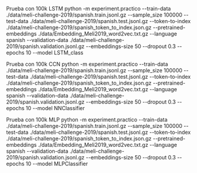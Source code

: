Prueba con 100k LSTM
python -m experiment.practico --train-data ./data/meli-challenge-2019/spanish.train.jsonl.gz --sample_size 100000 --test-data ./data/meli-challenge-2019/spanish.test.jsonl.gz --token-to-index ./data/meli-challenge-2019/spanish_token_to_index.json.gz --pretrained-embeddings ./data/Embedding_Meli2019_word2vec.txt.gz --language spanish --validation-data ./data/meli-challenge-2019/spanish.validation.jsonl.gz --embeddings-size 50 --dropout 0.3 --epochs 10 --model LSTM_class

Prueba con 100k CCN
python -m experiment.practico --train-data ./data/meli-challenge-2019/spanish.train.jsonl.gz --sample_size 100000 --test-data ./data/meli-challenge-2019/spanish.test.jsonl.gz --token-to-index ./data/meli-challenge-2019/spanish_token_to_index.json.gz --pretrained-embeddings ./data/Embedding_Meli2019_word2vec.txt.gz --language spanish --validation-data ./data/meli-challenge-2019/spanish.validation.jsonl.gz --embeddings-size 50 --dropout 0.3 --epochs 10 --model NNClassifier

Prueba con 100k MLP
python -m experiment.practico --train-data ./data/meli-challenge-2019/spanish.train.jsonl.gz --sample_size 100000 --test-data ./data/meli-challenge-2019/spanish.test.jsonl.gz --token-to-index ./data/meli-challenge-2019/spanish_token_to_index.json.gz --pretrained-embeddings ./data/Embedding_Meli2019_word2vec.txt.gz --language spanish --validation-data ./data/meli-challenge-2019/spanish.validation.jsonl.gz --embeddings-size 50 --dropout 0.3 --epochs 10 --model MLPClassifier